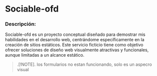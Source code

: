 # Sociable-ofd

### Descripción:

Sociable-ofd es un proyecto conceptual diseñado para demostrar mis habilidades en el desarrollo web, centrándome específicamente en la creación de sitios estáticos. Este servicio ficticio tiene como objetivo ofrecer soluciones de diseño web visualmente atractivas y funcionales, aunque limitadas a un alcance estático.

> .[!NOTE].
> los formularios no estan funcionando, solo es un aspecro visual
